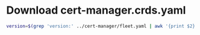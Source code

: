 # Download cert-manager.crds.yaml

```bash
version=$(grep 'version:' ../cert-manager/fleet.yaml | awk '{print $2}' | tr -d '"'); curl -L -o cert-manager.crds.yaml "https://github.com/cert-manager/cert-manager/releases/download/v${version}/cert-manager.crds.yaml"
```
